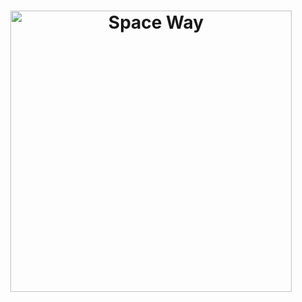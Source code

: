 <h1 align="center"ALMS FOR MOBILE</h1>


<p align="center">
  <a href="https://www.youtube.com/watch?v=k5Ysk3X8a60">
    <img src="https://user-images.githubusercontent.com/52050284/149633983-1bd6ffb9-3afa-4b06-b55c-7530d1bff6d9.png" alt="Space Way" width="450">
  </a>
</p>
